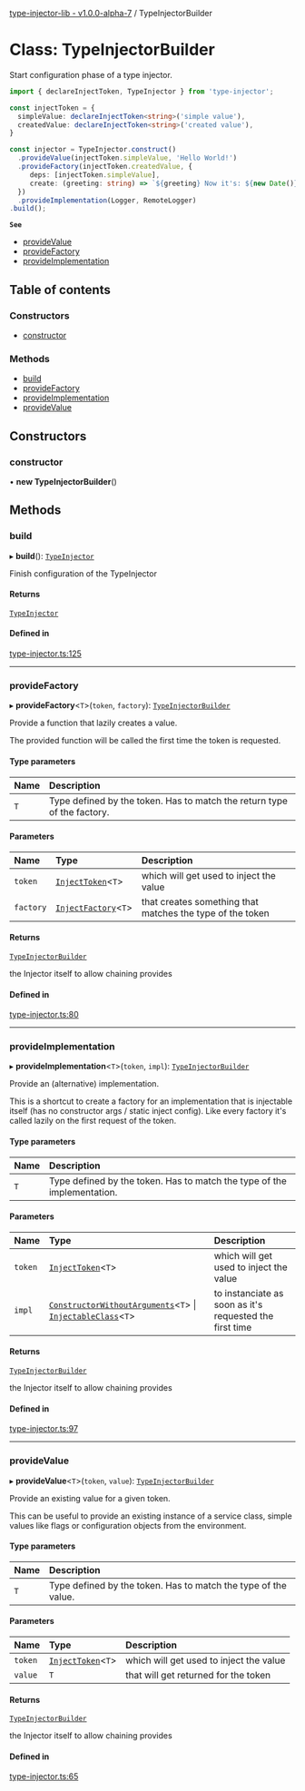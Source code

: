 [type-injector-lib - v1.0.0-alpha-7](../README.md) / TypeInjectorBuilder

# Class: TypeInjectorBuilder

Start configuration phase of a type injector.

```typescript
import { declareInjectToken, TypeInjector } from 'type-injector';

const injectToken = {
  simpleValue: declareInjectToken<string>('simple value'),
  createdValue: declareInjectToken<string>('created value'),
}

const injector = TypeInjector.construct()
  .provideValue(injectToken.simpleValue, 'Hello World!')
  .provideFactory(injectToken.createdValue, {
     deps: [injectToken.simpleValue],
     create: (greeting: string) => `${greeting} Now it's: ${new Date()}`,
  })
  .provideImplementation(Logger, RemoteLogger)
.build();
```

**`See`**

 - [provideValue](TypeInjectorBuilder.md#providevalue)
 - [provideFactory](TypeInjectorBuilder.md#providefactory)
 - [provideImplementation](TypeInjectorBuilder.md#provideimplementation)

## Table of contents

### Constructors

- [constructor](TypeInjectorBuilder.md#constructor)

### Methods

- [build](TypeInjectorBuilder.md#build)
- [provideFactory](TypeInjectorBuilder.md#providefactory)
- [provideImplementation](TypeInjectorBuilder.md#provideimplementation)
- [provideValue](TypeInjectorBuilder.md#providevalue)

## Constructors

### constructor

• **new TypeInjectorBuilder**()

## Methods

### build

▸ **build**(): [`TypeInjector`](TypeInjector.md)

Finish configuration of the TypeInjector

#### Returns

[`TypeInjector`](TypeInjector.md)

#### Defined in

[type-injector.ts:125](https://github.com/e-hein/type-injector-lib/blob/447ba03/src/type-injector.ts#L125)

___

### provideFactory

▸ **provideFactory**<`T`\>(`token`, `factory`): [`TypeInjectorBuilder`](TypeInjectorBuilder.md)

Provide a function that lazily creates a value.

The provided function will be called the first time the token is requested.

#### Type parameters

| Name | Description |
| :------ | :------ |
| `T` | Type defined by the token. Has to match the return type of the factory. |

#### Parameters

| Name | Type | Description |
| :------ | :------ | :------ |
| `token` | [`InjectToken`](../README.md#injecttoken)<`T`\> | which will get used to inject the value |
| `factory` | [`InjectFactory`](../interfaces/InjectFactory.md)<`T`\> | that creates something that matches the type of the token |

#### Returns

[`TypeInjectorBuilder`](TypeInjectorBuilder.md)

the Injector itself to allow chaining provides

#### Defined in

[type-injector.ts:80](https://github.com/e-hein/type-injector-lib/blob/447ba03/src/type-injector.ts#L80)

___

### provideImplementation

▸ **provideImplementation**<`T`\>(`token`, `impl`): [`TypeInjectorBuilder`](TypeInjectorBuilder.md)

Provide an (alternative) implementation.

This is a shortcut to create a factory for an implementation
that is injectable itself (has no constructor args / static inject config).
Like every factory it's called lazily on the first request of the token.

#### Type parameters

| Name | Description |
| :------ | :------ |
| `T` | Type defined by the token. Has to match the type of the implementation. |

#### Parameters

| Name | Type | Description |
| :------ | :------ | :------ |
| `token` | [`InjectToken`](../README.md#injecttoken)<`T`\> | which will get used to inject the value |
| `impl` | [`ConstructorWithoutArguments`](../README.md#constructorwithoutarguments)<`T`\> \| [`InjectableClass`](../README.md#injectableclass)<`T`\> | to instanciate as soon as it's requested the first time |

#### Returns

[`TypeInjectorBuilder`](TypeInjectorBuilder.md)

the Injector itself to allow chaining provides

#### Defined in

[type-injector.ts:97](https://github.com/e-hein/type-injector-lib/blob/447ba03/src/type-injector.ts#L97)

___

### provideValue

▸ **provideValue**<`T`\>(`token`, `value`): [`TypeInjectorBuilder`](TypeInjectorBuilder.md)

Provide an existing value for a given token.

This can be useful to provide an existing instance of a
service class, simple values like flags or configuration objects
from the environment.

#### Type parameters

| Name | Description |
| :------ | :------ |
| `T` | Type defined by the token. Has to match the type of the value. |

#### Parameters

| Name | Type | Description |
| :------ | :------ | :------ |
| `token` | [`InjectToken`](../README.md#injecttoken)<`T`\> | which will get used to inject the value |
| `value` | `T` | that will get returned for the token |

#### Returns

[`TypeInjectorBuilder`](TypeInjectorBuilder.md)

the Injector itself to allow chaining provides

#### Defined in

[type-injector.ts:65](https://github.com/e-hein/type-injector-lib/blob/447ba03/src/type-injector.ts#L65)
